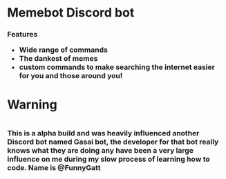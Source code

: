 <h1>Memebot Discord bot

<h3>Features

* Wide range of commands
* The dankest of memes
* custom commands to make searching the internet easier for you and those around you!

<h1> Warning <h1>
<h3>This is a alpha build and was heavily influenced another Discord bot named Gasai bot, the developer for that bot really knows what they are doing any have been a very large influence on me during my slow process of learning how to code. Name is @FunnyGatt
